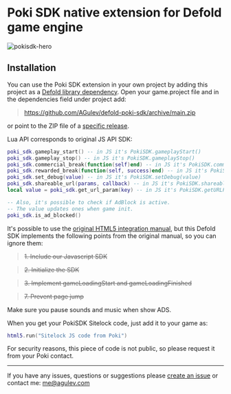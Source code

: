 # Poki SDK native extension for Defold game engine
![pokisdk-hero](https://user-images.githubusercontent.com/2209596/102117637-db1df480-3e3e-11eb-9822-db237f36c0f6.jpg)
## Installation

You can use the Poki SDK extension in your own project by adding this project as a [Defold library dependency](http://www.defold.com/manuals/libraries/).
Open your game.project file and in the dependencies field under project add:

>https://github.com/AGulev/defold-poki-sdk/archive/main.zip

or point to the ZIP file of a [specific release](https://github.com/AGulev/defold-poki-sdk/releases).

Lua API corresponds to original JS API SDK:

```lua
poki_sdk.gameplay_start() -- in JS it's PokiSDK.gameplayStart()
poki_sdk.gameplay_stop() -- in JS it's PokiSDK.gameplayStop()
poki_sdk.commercial_break(function(self)end) -- in JS it's PokiSDK.commercialBreak()
poki_sdk.rewarded_break(function(self, success)end) -- in JS it's PokiSDK.rewardedBreak()
poki_sdk.set_debug(value) -- in JS it's PokiSDK.setDebug(value)
poki_sdk.shareable_url(params, callback) -- in JS it's PokiSDK.shareableURL({}).then(url => {})
local value = poki_sdk.get_url_param(key) -- in JS it's PokiSDK.getURLParam('id')

-- Also, it's possible to check if AdBlock is active.
-- The value updates ones when game init.
poki_sdk.is_ad_blocked()
```
It's possible to use the [original HTML5 integration manual](https://sdk.poki.com/html5/), but this Defold SDK implements the following points from the original manual, so you can ignore them:

>~~1. Include our Javascript SDK~~

>~~2. Initialize the SDK~~

>~~3. Implement gameLoadingStart and gameLoadingFinished~~

>~~7. Prevent page jump~~

Make sure you pause sounds and music when show ADS.

When you get your PokiSDK Sitelock code, just add it to your game as:
```lua
html5.run("Sitelock JS code from Poki")
```
For security reasons, this piece of code is not public, so please request it from your Poki contact.

---

If you have any issues, questions or suggestions please [create an issue](https://github.com/AGulev/defold-poki-sdk/issues) or contact me: me@agulev.com

